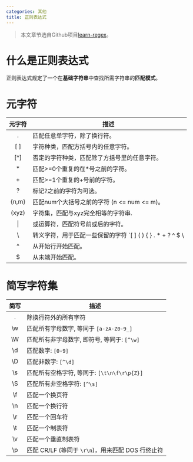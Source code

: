 ```yaml
---
categories: 其他
title: 正则表达式
---
```


> 本文章节选自Github项目[learn-regex](https://github.com/ziishaned/learn-regex/blob/master/translations/README-cn.md)。

# 什么是正则表达式

正则表达式规定了一个在**基础字符串**中查找所需字符串的**匹配模式**。

# 元字符

| 元字符 | 描述                                                         |
| :----: | ------------------------------------------------------------ |
|   .    | 匹配任意单字符，除了换行符。                                 |
|  [ ]   | 字符种类，匹配方括号内的任意字符。                           |
|  [^]   | 否定的字符种类，匹配除了方括号里的任意字符。                 |
|   *    | 匹配>=0个重复的在*号之前的字符。                             |
|   +    | 匹配>=1个重复的+号前的字符。                                 |
|   ?    | 标记?之前的字符为可选。                                      |
| {n,m}  | 匹配num个大括号之前的字符 (n <= num <= m)。                  |
| (xyz)  | 字符集，匹配与xyz完全相等的字符串.                           |
|   \|   | 或运算符，匹配符号前或后的字符。                             |
|   \    | 转义字符，用于匹配一些保留的字符 `[ ] ( ) { } . * + ? ^ $ \ |`。 |
|   ^    | 从开始行开始匹配。                                           |
|   $    | 从末端开始匹配。                                             |

# 简写字符集

| 简写 | 描述                                              |
| :--: | ------------------------------------------------- |
|  .   | 除换行符外的所有字符                              |
|  \w  | 匹配所有字母数字, 等同于 `[a-zA-Z0-9_]`           |
|  \W  | 匹配所有非字母数字, 即符号, 等同于: `[^\w]`       |
|  \d  | 匹配数字: `[0-9]`                                 |
|  \D  | 匹配非数字: `[^\d]`                               |
|  \s  | 匹配所有空格字符, 等同于: `[\t\n\f\r\p{Z}]`       |
|  \S  | 匹配所有非空格字符: `[^\s]`                       |
|  \f  | 匹配一个换页符                                    |
|  \n  | 匹配一个换行符                                    |
|  \r  | 匹配一个回车符                                    |
|  \t  | 匹配一个制表符                                    |
|  \v  | 匹配一个垂直制表符                                |
|  \p  | 匹配 CR/LF (等同于 `\r\n`)，用来匹配 DOS 行终止符 |





